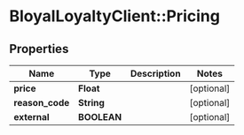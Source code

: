# BloyalLoyaltyClient::Pricing

## Properties
Name | Type | Description | Notes
------------ | ------------- | ------------- | -------------
**price** | **Float** |  | [optional] 
**reason_code** | **String** |  | [optional] 
**external** | **BOOLEAN** |  | [optional] 

